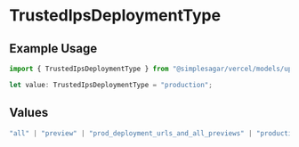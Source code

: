 # TrustedIpsDeploymentType

## Example Usage

```typescript
import { TrustedIpsDeploymentType } from "@simplesagar/vercel/models/updateprojectdatacacheop.js";

let value: TrustedIpsDeploymentType = "production";
```

## Values

```typescript
"all" | "preview" | "prod_deployment_urls_and_all_previews" | "production"
```